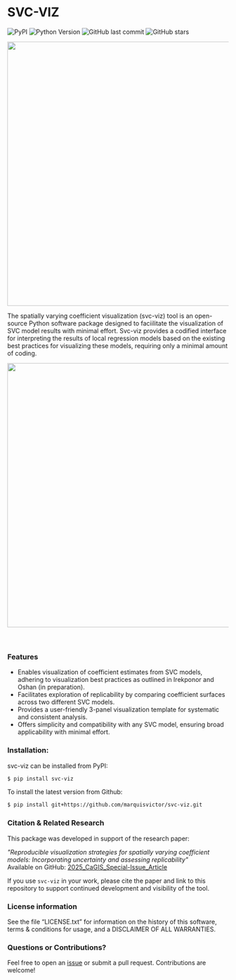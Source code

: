 # SVC-VIZ
![PyPI](https://img.shields.io/pypi/v/svc-viz)
![Python Version](https://img.shields.io/pypi/pyversions/svc-viz)
![GitHub last commit](https://img.shields.io/github/last-commit/marquisvictor/svc-viz)
![GitHub stars](https://img.shields.io/github/stars/marquisvictor/svc-viz?style=social)


<div align="center"><img src="examples/img/svcvizlogo.png" width="600px" /></div>

The spatially varying coefficient visualization (svc-viz) tool is an open-source Python software package designed to faciilitate the visualization of SVC model results with minimal effort. Svc-viz provides a codified interface for interpreting the results of local regression models based on the existing best practices for visualizing these models, requiring only a minimal amount of coding.

<div align="center"><img src="examples/img/svcviz-diagram.png" width="600px" /></div> 
<br /><br />

### Features
- Enables visualization of coefficient estimates from SVC models, adhering to visualization best practices as outlined in Irekponor and Oshan (in preparation).
- Facilitates exploration of replicability by comparing coefficient surfaces across two different SVC models.
- Provides a user-friendly 3-panel visualization template for systematic and consistent analysis.
- Offers simplicity and compatibility with any SVC model, ensuring broad applicability with minimal effort.

### Installation:

svc-viz can be installed from PyPI:

```bash
$ pip install svc-viz
```

To install the latest version from Github:

```bash
$ pip install git+https://github.com/marquisvictor/svc-viz.git
```


### Citation & Related Research

This package was developed in support of the research paper:

<i>"Reproducible visualization strategies for spatially varying coefficient models: Incorporating uncertainty and assessing replicability"</i>  
Available on GitHub: [2025_CaGIS_Special-Issue_Article](https://github.com/marquisvictor/2025_CaGIS_Special-Issue_Article)

If you use `svc-viz` in your work, please cite the paper and link to this repository to support continued development and visibility of the tool.


### License information

See the file “LICENSE.txt” for information on the history of this software, terms & conditions for usage, and a DISCLAIMER OF ALL WARRANTIES.

### Questions or Contributions?

Feel free to open an [issue](https://github.com/marquisvictor/svc-viz/issues) or submit a pull request. Contributions are welcome!
